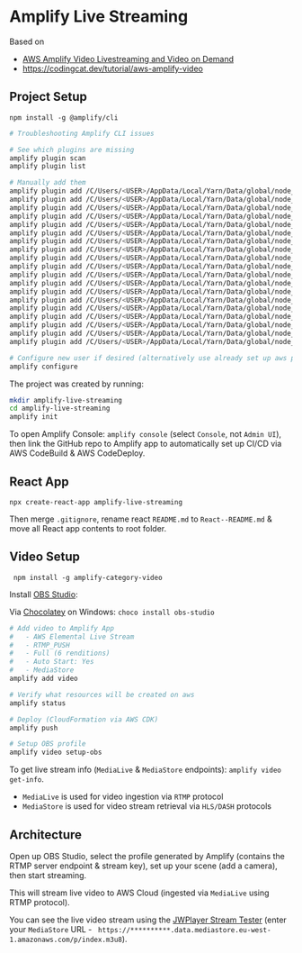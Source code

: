 # Amplify Live Streaming #

Based on
- [AWS Amplify Video Livestreaming and Video on Demand](https://www.youtube.com/watch?v=vM_YoZbLQQ0)
- https://codingcat.dev/tutorial/aws-amplify-video

## Project Setup ##

`npm install -g @amplify/cli`

```bash
# Troubleshooting Amplify CLI issues

# See which plugins are missing
amplify plugin scan
amplify plugin list

# Manually add them
amplify plugin add /C/Users/<USER>/AppData/Local/Yarn/Data/global/node_modules/amplify-provider-awscloudformation
amplify plugin add /C/Users/<USER>/AppData/Local/Yarn/Data/global/node_modules/amplify-category-analytics
amplify plugin add /C/Users/<USER>/AppData/Local/Yarn/Data/global/node_modules/amplify-category-api
amplify plugin add /C/Users/<USER>/AppData/Local/Yarn/Data/global/node_modules/amplify-category-auth
amplify plugin add /C/Users/<USER>/AppData/Local/Yarn/Data/global/node_modules/amplify-category-function
amplify plugin add /C/Users/<USER>/AppData/Local/Yarn/Data/global/node_modules/amplify-category-hosting
amplify plugin add /C/Users/<USER>/AppData/Local/Yarn/Data/global/node_modules/amplify-category-interactions
amplify plugin add /C/Users/<USER>/AppData/Local/Yarn/Data/global/node_modules/amplify-category-notifications
amplify plugin add /C/Users/<USER>/AppData/Local/Yarn/Data/global/node_modules/amplify-category-predictions
amplify plugin add /C/Users/<USER>/AppData/Local/Yarn/Data/global/node_modules/amplify-category-storage
amplify plugin add /C/Users/<USER>/AppData/Local/Yarn/Data/global/node_modules/amplify-category-xr
amplify plugin add /C/Users/<USER>/AppData/Local/Yarn/Data/global/node_modules/amplify-codegen
amplify plugin add /C/Users/<USER>/AppData/Local/Yarn/Data/global/node_modules/amplify-console-hosting
amplify plugin add /C/Users/<USER>/AppData/Local/Yarn/Data/global/node_modules/amplify-container-hosting
amplify plugin add /C/Users/<USER>/AppData/Local/Yarn/Data/global/node_modules/amplify-frontend-javascript
amplify plugin add /C/Users/<USER>/AppData/Local/Yarn/Data/global/node_modules/amplify-frontend-flutter
amplify plugin add /C/Users/<USER>/AppData/Local/Yarn/Data/global/node_modules/amplify-frontend-android
amplify plugin add /C/Users/<USER>/AppData/Local/Yarn/Data/global/node_modules/amplify-frontend-ios
amplify plugin add /C/Users/<USER>/AppData/Local/Yarn/Data/global/node_modules/amplify-util-mock

# Configure new user if desired (alternatively use already set up aws profile)
amplify configure
```

The project was created by running:

```bash
mkdir amplify-live-streaming
cd amplify-live-streaming
amplify init
```

To open Amplify Console: `amplify console` (select `Console`, not `Admin UI`), then link the GitHub repo
to Amplify app to automatically set up CI/CD via AWS CodeBuild & AWS CodeDeploy.

## React App ##

`npx create-react-app amplify-live-streaming`

Then merge `.gitignore`, rename react `README.md` to `React--README.md` & move all React app contents to root folder.

## Video Setup ##

` npm install -g amplify-category-video`

Install [OBS Studio](https://obsproject.com/):

Via [Chocolatey](https://community.chocolatey.org/) on Windows: `choco install obs-studio`

```bash
# Add video to Amplify App
#   - AWS Elemental Live Stream
#   - RTMP_PUSH
#   - Full (6 renditions)
#   - Auto Start: Yes
#   - MediaStore
amplify add video

# Verify what resources will be created on aws
amplify status

# Deploy (CloudFormation via AWS CDK)
amplify push

# Setup OBS profile
amplify video setup-obs
```

To get live stream info (`MediaLive` & `MediaStore` endpoints): `amplify video get-info`.
- `MediaLive` is used for video ingestion via `RTMP` protocol
- `MediaStore` is used for video stream retrieval via `HLS/DASH` protocols

## Architecture ##

Open up OBS Studio, select the profile generated by Amplify (contains the RTMP server endpoint & stream key), set up
your scene (add a camera), then start streaming.

This will stream live video to AWS Cloud (ingested via `MediaLive` using RTMP protocol).

You can see the live video stream using the [JWPlayer Stream Tester](https://developer-tools.jwplayer.com/stream-tester/)
(enter your `MediaStore` URL - ` https://**********.data.mediastore.eu-west-1.amazonaws.com/p/index.m3u8`).
